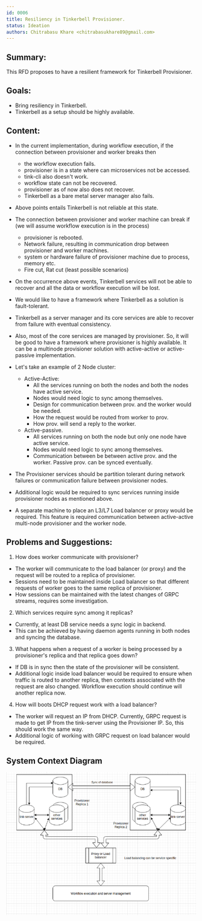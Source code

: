 ```yaml
---
id: 0006
title: Resiliency in Tinkerbell Provisioner.
status: Ideation
authors: Chitrabasu Khare <chitrabasukhare89@gmail.com>
---
```


## Summary:

This RFD proposes to have a resilient framework for Tinkerbell Provisioner.


## Goals:

- Bring resiliency in Tinkerbell. 
- Tinkerbell as a setup should be highly available.


## Content: 

- In the current implementation, during workflow execution, if the connection between provisioner and worker breaks then 
	- the workflow execution fails.
	- provisioner is in a state where can microservices not be accessed.
	- tink-cli also doesn't work.
	- workflow state can not be recovered.
	- provisioner as of now also does not recover.
	- Tinkerbell as a bare metal server manager also fails. 
- Above points entails Tinkerbell is not reliable at this state. 
- The connection between provisioner and worker machine can break if (we will assume workflow execution is in the process) 
	- provisioner is rebooted.
	- Network failure, resulting in communication drop between provisioner and worker machines.
	- system or hardware failure of provisioner machine due to process, memory etc.
	- Fire cut, Rat cut (least possible scenarios) 
- On the occurrence above events, Tinkerbell services will not be able to recover and all the data or workflow execution will be lost. 
- We would like to have a framework where Tinkerbell as a solution is fault-tolerant.
- Tinkerbell as a server manager and its core services are able to recover from failure with eventual consistency. 
- Also, most of the core services are managed by provisioner. So, it will be good to have a framework where provisioner is highly available. It can be a multinode provisioner solution with active-active or active-passive implementation.
- Let's take an example of 2 Node cluster:
	- Active-Active:
	  - All the services running on both the nodes and both the nodes have active service.
	  - Nodes would need logic to sync among themselves. 
	  - Design for communication between prov. and the worker would be needed. 
	  - How the request would be routed from worker to prov. 
	  - How prov. will send a reply to the worker.
	- Active-passive.
	  - All services running on both the node but only one node have active service.
	  - Nodes would need logic to sync among themselves. 
	  - Communication between be between active prov. and the worker. Passive prov. can be synced eventually. 

- The Provisioner services should be partition tolerant during network failures or communication failure between provisioner nodes.
- Additional logic would be required to sync services running inside provisioner nodes as mentioned above.
- A separate machine to place an L3/L7 Load balancer or proxy would be required. This feature is required communication between active-active multi-node provisioner and the worker node.


## Problems and Suggestions:

1) How does worker communicate with provisioner?
-  The worker will communicate to the load balancer (or proxy) and the request will be routed to a replica of provisioner.
-  Sessions need to be maintained inside Load balancer so that different requests of worker goes to the same replica of provisioner. 
-  How sessions can be maintained with the latest changes of GRPC streams, requires some investigation. 

2) Which services require sync among it replicas?
-  Currently, at least DB service needs a sync logic in backend. 
-  This can be achieved by having daemon agents running in both nodes and syncing the database. 

3) What happens when a request of a worker is being processed by a provisioner's replica and that replica goes down?
-  If DB is in sync then the state of the provisioner will be consistent. 
-  Additional logic inside load balancer would be required to ensure when traffic is routed to another replica, then contexts associated with the request are also changed. Workflow execution should continue will another replica now. 

4) How will boots DHCP request work with a load balancer?
-  The worker will request an IP from DHCP. Currently, GRPC request is made to get IP from the tink-server using the Provisioner IP. So, this should work the same way. 
-  Additional logic of working with GRPC request on load balancer would be required. 

## System Context Diagram

![provisioner_ha](provisioner_ha.png)

